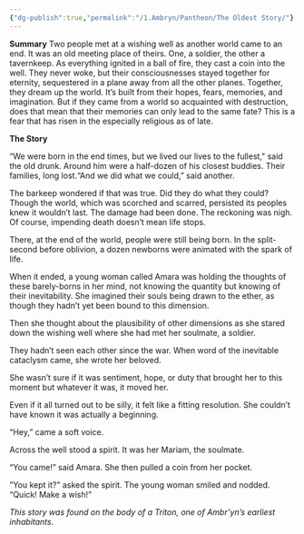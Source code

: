 ```yaml
---
{"dg-publish":true,"permalink":"/1.Ambryn/Pantheon/The Oldest Story/"}
---
```


**Summary**
Two people met at a wishing well as another world came to an end. It was an old meeting place of theirs. One, a soldier, the other a tavernkeep. As everything ignited in a ball of fire, they cast a coin into the well. They never woke, but their consciousnesses stayed together for eternity, sequestered in a plane away from all the other planes. Together, they dream up the world. It’s built from their hopes, fears, memories, and imagination. But if they came from a world so acquainted with destruction, does that mean that their memories can only lead to the same fate? This is a fear that has risen in the especially religious as of late.

**The Story**

“We were born in the end times, but we lived our lives to the fullest," said the old drunk. Around him were a half-dozen of his closest buddies. Their families, long lost.“And we did what we could,” said another.

The barkeep wondered if that was true. Did they do what they could? Though the world, which was scorched and scarred, persisted its peoples knew it wouldn’t last. The damage had been done. The reckoning was nigh. Of course, impending death doesn’t mean life stops. 

There, at the end of the world, people were still being born. In the split-second before oblivion, a dozen newborns were animated with the spark of life. 

When it ended, a young woman called Amara was holding the thoughts of these barely-borns in her mind, not knowing the quantity but knowing of their inevitability. She imagined their souls being drawn to the ether, as though they hadn’t yet been bound to this dimension.

Then she thought about the plausibility of other dimensions as she stared down the wishing well where she had met her soulmate, a soldier. 

They hadn’t seen each other since the war. When word of the inevitable cataclysm came, she wrote her beloved. 

She wasn’t sure if it was sentiment, hope, or duty that brought her to this moment but whatever it was, it moved her. 

Even if it all turned out to be silly, it felt like a fitting resolution. She couldn’t have known it was actually a beginning. 

“Hey,” came a soft voice. 

Across the well stood a spirit. It was her Mariam, the soulmate. 

“You came!” said Amara. She then pulled a coin from her pocket.

”You kept it?" asked the spirit. The young woman smiled and nodded. “Quick! Make a wish!”

*This story was found on the body of a Triton, one of Ambr’yn’s earliest inhabitants.*